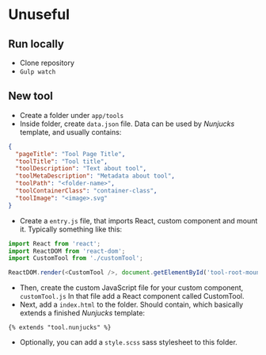 # Unuseful

## Run locally
* Clone repository
* `Gulp watch`

## New tool
* Create a folder under `app/tools`
* Inside folder, create `data.json` file. Data can be used by *Nunjucks* template, and usually contains:

```json
{
  "pageTitle": "Tool Page Title",
  "toolTitle": "Tool title",
  "toolDescription": "Text about tool",
  "toolMetaDescription": "Metadata about tool",
  "toolPath": "<folder-name>",
  "toolContainerClass": "container-class",
  "toolImage": "<image>.svg"
}
```

* Create a `entry.js` file, that imports React, custom component and mount it. Typically something like this:

```javascript
import React from 'react';
import ReactDOM from 'react-dom';
import CustomTool from './customTool';

ReactDOM.render(<CustomTool />, document.getElementById('tool-root-mount') );
```
* Then, create the custom JavaScript file for your custom component, `customTool.js` In that file add a React component called CustomTool.
* Next, add a `index.html` to the folder. Should contain, which basically extends a finished *Nunjucks* template:
```
{% extends "tool.nunjucks" %}
```
* Optionally, you can add a `style.scss` sass stylesheet to this folder.
